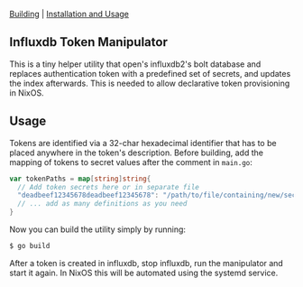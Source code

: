 [Building](#building) \| [Installation and Usage](#installation-and-usage-on-nixos)

## Influxdb Token Manipulator

This is a tiny helper utility that open's influxdb2's bolt database and replaces authentication
token with a predefined set of secrets, and updates the index afterwards. This is needed to
allow declarative token provisioning in NixOS.

## Usage

Tokens are identified via a 32-char hexadecimal identifier that has to be placed
anywhere in the token's description. Before building, add the mapping of tokens to secret values
after the comment in `main.go`:

```go
var tokenPaths = map[string]string{
  // Add token secrets here or in separate file
  "deadbeef12345678deadbeef12345678": "/path/to/file/containing/new/secret",
  // ... add as many definitions as you need
}
```

Now you can build the utility simply by running:

```bash
$ go build
```

After a token is created in influxdb, stop influxdb, run the manipulator and start it again.
In NixOS this will be automated using the systemd service.
